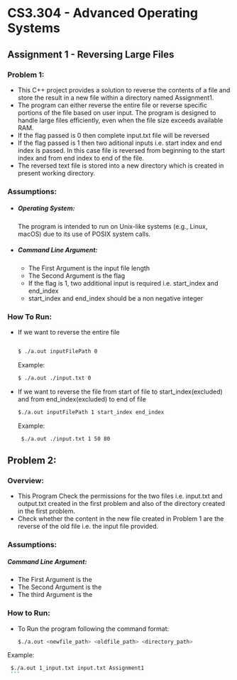 # CS3.304 - Advanced Operating Systems

## Assignment 1 - Reversing Large Files

### Problem 1:
* This C++ project provides a solution to reverse the contents of a file and store the result in a new file within a directory named Assignment1.
* The program can either reverse the entire file or reverse specific portions of the file based on user input. The program is designed to handle large files efficiently, even when the file size exceeds available RAM.
* If the flag passed is 0 then complete input.txt file will be reversed
* If the flag passed is 1 then two aditional inputs i.e. start index and end index is passed. In this case file is reversed from beginning to the start index and from end index to end of the file.
* The reversed text file is stored into a new directory which is created in present working directory.

### Assumptions:
  * ##### Operating System:
      The program is intended to run on Unix-like systems (e.g., Linux, macOS) due to its use of POSIX system calls.
  * ##### Command Line Argument:
      * The First Argument is the input file length
      * The Second Argument is the flag
      * If the flag is 1, two additional input is required i.e. start_index and end_index
      * start_index and end_index should be a non negative integer

  ### How To Run: 
   * If we want to reverse the entire file
      ```bash
     
     $ ./a.out inputFilePath 0

     ```
     Example:
     ```bash
     $ ./a.out ./input.txt 0
     ```
     
   * If we want to reverse the file from start of file to start_index(excluded) and from end_index(excluded) to end of file
     ```bash
     $./a.out inputFilePath 1 start_index end_index
     ```
     Example:
     ```
      $./a.out ./input.txt 1 50 80
     ```



## Problem 2: 

  ### Overview:
  * This Program Check the permissions for the two files i.e. input.txt and output.txt created in the first problem and also of the directory created in the first problem.
  * Check whether the content in the new file created in Problem 1 are the reverse of the old file i.e. the input file provided.

  ### Assumptions:
   ##### Command Line Argument:
   * The First Argument is the <newFilePath>
   * The Second Argument is the <oldFilePath>
   * The third Argument is the <directoryPath>

 ### How to Run: 
  * To Run the program following the command format:
    ```bash
    $./a.out <newfile_path> <oldfile_path> <directory_path>
    ```
   Example: 
   ```bash
    $./a.out 1_input.txt input.txt Assignment1
    ```




    
